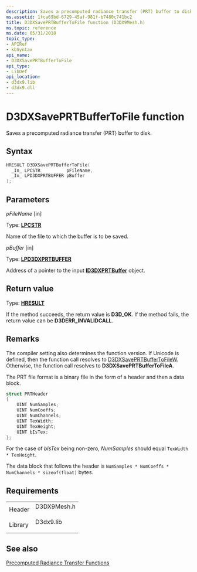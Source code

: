 ```yaml
---
description: Saves a precomputed radiance transfer (PRT) buffer to disk.
ms.assetid: 1fca69bd-6729-45af-981f-b7480c741bc2
title: D3DXSavePRTBufferToFile function (D3DX9Mesh.h)
ms.topic: reference
ms.date: 05/31/2018
topic_type: 
- APIRef
- kbSyntax
api_name: 
- D3DXSavePRTBufferToFile
api_type: 
- LibDef
api_location: 
- d3dx9.lib
- d3dx9.dll
---
```


# D3DXSavePRTBufferToFile function

Saves a precomputed radiance transfer (PRT) buffer to disk.

## Syntax

```cpp
HRESULT D3DXSavePRTBufferToFile(
  _In_ LPCSTR          pFileName,
  _In_ LPD3DXPRTBUFFER pBuffer
);
```

## Parameters

*pFileName* \[in\]

Type: **[LPCSTR](../winprog/windows-data-types.md)**

Name of the file to which the buffer is to be saved.

*pBuffer* \[in\]

Type: **[LPD3DXPRTBUFFER](id3dxprtbuffer.md)**

Address of a pointer to the input [**ID3DXPRTBuffer**](id3dxprtbuffer.md) object.

## Return value

Type: **[HRESULT](../com/structure-of-com-error-codes.md)**

If the method succeeds, the return value is **D3D\_OK**. If the method fails, the return value can be **D3DERR\_INVALIDCALL**.

## Remarks

The compiler setting also determines the function version. If Unicode is defined, then the function call resolves to [D3DXSavePRTBufferToFileW](). Otherwise, the function call resolves to **D3DXSavePRTBufferToFileA**.

The PRT file format is a binary file in the form of a header and then a data block.

```cpp
struct PRTHeader
{
    UINT NumSamples;
    UINT NumCoeffs;
    UINT NumChannels;
    UINT TexWidth;
    UINT TexHeight;
    UINT bIsTex;
};
```

For the case of *bIsTex* being non-zero, *NumSamples* should equal `TexWidth * TexHeight`.

The data block that follows the header is `NumSamples * NumCoeffs * NumChannels * sizeof(float)` bytes.

## Requirements

|                    |                                                                                        |
|--------------------|----------------------------------------------------------------------------------------|
| Header<br/>  | <dl> <dt>D3DX9Mesh.h</dt> </dl> |
| Library<br/> | <dl> <dt>D3dx9.lib</dt> </dl>   |

## See also

[Precomputed Radiance Transfer Functions](dx9-graphics-reference-d3dx-functions-prt.md)